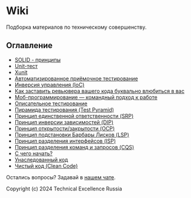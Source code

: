 # Wiki

Подборка материалов по техническому совершенству.

## Оглавление

- [SOLID - принципы](SOLID.md)
- [Unit-тест](UnitTest.md)
- [Xunit](Xunit.md)
- [Автоматизированное приёмочное тестирование](AutomatedAcceptanceTesting.md)
- [Инверсия управления (IoC)](InversionOfControl.md)
- [Как заставить ревьювера вашего кода буквально влюбиться в вас](CodeReviewLoveForAuthors.md)
- [Моб-программирование — командный подход к работе](MobProgramming.md)
- [Описательное тестирование](CharacterizationTesting.md)
- [Пирамида тестирования (Test Pyramid)](TestPyramid.md)
- [Принцип единственной ответственности (SRP)](SingleResponsibilityPrinciple.md)
- [Принцип инверсии зависимостей (DIP)](DependencyInversionPrinciple.md)
- [Принцип открытости/закрытости (OCP)](OpenClosedprinciple.md)
- [Принцип подстановки Барбары Лисков (LSP)](LiskovSubstitutionPrinciple.md)
- [Принцип разделения интерфейсов (ISP)](InterfaceSegregationPrinciple.md)
- [Принцип разделения команд и запросов (CQS)](CommandQuerySeparation.md)
- [С чего начать?](GetStarted.md)
- [Унаследованный код](LegacyCode.md)
- [Чистый код (Clean Code)](CleanCode.md)

Остались вопросы? Задавай в [нашем чате](https://t.me/technicalexcellenceru).

Copyright (c) 2024 Technical Excellence Russia
